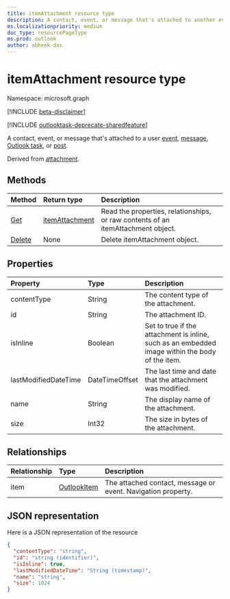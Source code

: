 ```yaml
---
title: itemAttachment resource type
description: A contact, event, or message that's attached to another event,
ms.localizationpriority: medium
doc_type: resourcePageType
ms.prod: outlook
author: abheek-das
---
```


# itemAttachment resource type

Namespace: microsoft.graph

[!INCLUDE [beta-disclaimer](../../includes/beta-disclaimer.md)]

[!INCLUDE [outlooktask-deprecate-sharedfeature](../../includes/outlooktask-deprecate-sharedfeature.md)]

A contact, event, or message that's attached to a user [event](../resources/event.md),
[message](../resources/message.md), [Outlook task](../resources/outlooktask.md), or [post](../resources/post.md).  

Derived from [attachment](attachment.md).

## Methods

| Method                                | Return type                         | Description                                                                      |
| :------------------------------------ | :---------------------------------- | :------------------------------------------------------------------------------- |
| [Get](../api/attachment-get.md)       | [itemAttachment](itemattachment.md) | Read the properties, relationships, or raw contents of an itemAttachment object. |
| [Delete](../api/attachment-delete.md) | None                                | Delete itemAttachment object.                                                    |

## Properties

| Property             | Type           | Description                                                                                     |
| :------------------- | :------------- | :---------------------------------------------------------------------------------------------- |
| contentType          | String         | The content type of the attachment.                                                             |
| id                   | String         | The attachment ID.                                                                              |
| isInline             | Boolean        | Set to true if the attachment is inline, such as an embedded image within the body of the item. |
| lastModifiedDateTime | DateTimeOffset | The last time and date that the attachment was modified.                                        |
| name                 | String         | The display name of the attachment.                                                             |
| size                 | Int32          | The size in bytes of the attachment.                                                            |

## Relationships

| Relationship | Type                          | Description                                                  |
| :----------- | :---------------------------- | :----------------------------------------------------------- |
| item         | [OutlookItem](outlookitem.md) | The attached contact, message or event. Navigation property. |

## JSON representation

Here is a JSON representation of the resource

<!-- {
  "blockType": "resource",
  "baseType": "microsoft.graph.attachment",
  "keyProperty":"id",
  "optionalProperties": [
    "item"
  ],
  "@odata.type": "microsoft.graph.itemAttachment"
}-->

```json
{
  "contentType": "string",
  "id": "string (identifier)",
  "isInline": true,
  "lastModifiedDateTime": "String (timestamp)",
  "name": "string",
  "size": 1024
}

```

<!-- uuid: 8fcb5dbc-d5aa-4681-8e31-b001d5168d79
2015-10-25 14:57:30 UTC -->

<!--
{
  "type": "#page.annotation",
  "description": "itemAttachment resource",
  "keywords": "",
  "section": "documentation",
  "tocPath": "",
  "suppressions": []
}
-->
